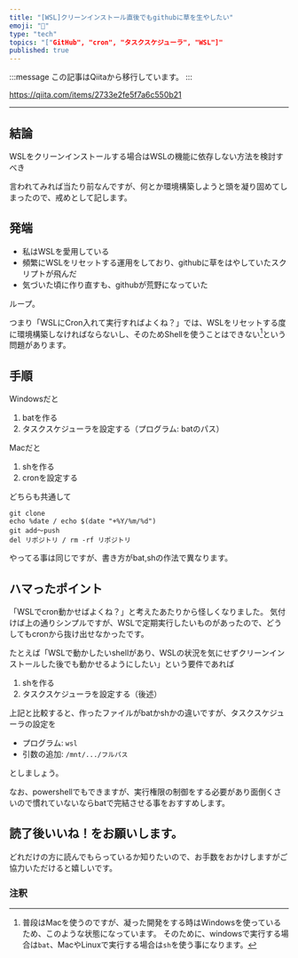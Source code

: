 ```yaml
---
title: "[WSL]クリーンインストール直後でもgithubに草を生やしたい"
emoji: "📝"
type: "tech"
topics: "["GitHub", "cron", "タスクスケジューラ", "WSL"]"
published: true
---
```


:::message
この記事はQiitaから移行しています。
:::

https://qiita.com/items/2733e2fe5f7a6c550b21

---

## 結論
WSLをクリーンインストールする場合はWSLの機能に依存しない方法を検討すべき

言われてみれば当たり前なんですが、何とか環境構築しようと頭を凝り固めてしまったので、戒めとして記します。

## 発端
- 私はWSLを愛用している
- 頻繁にWSLをリセットする運用をしており、githubに草をはやしていたスクリプトが飛んだ
- 気づいた頃に作り直すも、githubが荒野になっていた

ループ。

つまり「WSLにCron入れて実行すればよくね？」では、WSLをリセットする度に環境構築しなければならないし、そのためShellを使うことはできない[^1]という問題があります。
[^1]: 普段はMacを使うのですが、凝った開発をする時はWindowsを使っているため、このような状態になっています。
そのために、windowsで実行する場合は`bat`、MacやLinuxで実行する場合は`sh`を使う事になります。

## 手順
Windowsだと
1. batを作る
1. タスクスケジューラを設定する（プログラム: batのパス）

Macだと
1. shを作る
1. cronを設定する

どちらも共通して

```
git clone
echo %date / echo $(date "+%Y/%m/%d")
git add～push
del リポジトリ / rm -rf リポジトリ
```

やってる事は同じですが、書き方がbat,shの作法で異なります。

## ハマったポイント
「WSLでcron動かせばよくね？」と考えたあたりから怪しくなりました。
気付けば上の通りシンプルですが、WSLで定期実行したいものがあったので、どうしてもcronから抜け出せなかったです。

たとえば「WSLで動かしたいshellがあり、WSLの状況を気にせずクリーンインストールした後でも動かせるようにしたい」という要件であれば

1. shを作る
1. タスクスケジューラを設定する（後述）

上記と比較すると、作ったファイルがbatかshかの違いですが、タスクスケジューラの設定を

- プログラム: `wsl`
- 引数の追加: `/mnt/.../フルパス`

としましょう。

なお、powershellでもできますが、実行権限の制御をする必要があり面倒くさいので慣れていないならbatで完結させる事をおすすめします。

## 読了後いいね！をお願いします。
どれだけの方に読んでもらっているか知りたいので、お手数をおかけしますがご協力いただけると嬉しいです。

### 注釈

